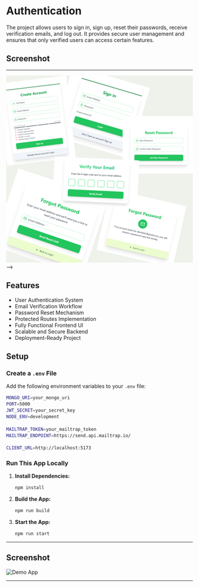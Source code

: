 # Authentication

The project allows users to sign in, sign up, reset their passwords, receive verification emails, and log out. It provides secure user management and ensures that only verified users can access certain features.

## Screenshot
---
![Demo App](./screenshot/auth-screenshot.png) -->

## Features

- User Authentication System
- Email Verification Workflow
- Password Reset Mechanism
- Protected Routes Implementation
- Fully Functional Frontend UI
- Scalable and Secure Backend
- Deployment-Ready Project

## Setup

### Create a `.env` File

Add the following environment variables to your `.env` file:

```bash
MONGO_URI=your_mongo_uri
PORT=5000
JWT_SECRET=your_secret_key
NODE_ENV=development

MAILTRAP_TOKEN=your_mailtrap_token
MAILTRAP_ENDPOINT=https://send.api.mailtrap.io/

CLIENT_URL=http://localhost:5173
```

### Run This App Locally

1. **Install Dependencies:**

   ```bash
   npm install
   ```

2. **Build the App:**

   ```bash
   npm run build
   ```

3. **Start the App:**
   ```bash
   npm run start
   ```

---

## Screenshot

![Demo App](frontend/public/screenshot-for-readme.png)

---
